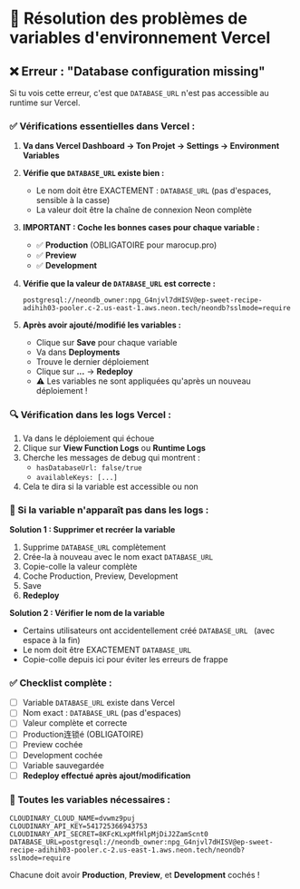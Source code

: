 # 🔧 Résolution des problèmes de variables d'environnement Vercel

## ❌ Erreur : "Database configuration missing"

Si tu vois cette erreur, c'est que `DATABASE_URL` n'est pas accessible au runtime sur Vercel.

### ✅ Vérifications essentielles dans Vercel :

1. **Va dans Vercel Dashboard → Ton Projet → Settings → Environment Variables**

2. **Vérifie que `DATABASE_URL` existe bien :**
   - Le nom doit être EXACTEMENT : `DATABASE_URL` (pas d'espaces, sensible à la casse)
   - La valeur doit être la chaîne de connexion Neon complète

3. **IMPORTANT : Coche les bonnes cases pour chaque variable :**
   - ✅ **Production** (OBLIGATOIRE pour marocup.pro)
   - ✅ **Preview** 
   - ✅ **Development**

4. **Vérifie que la valeur de `DATABASE_URL` est correcte :**
   ```
   postgresql://neondb_owner:npg_G4njvl7dHISV@ep-sweet-recipe-adihih03-pooler.c-2.us-east-1.aws.neon.tech/neondb?sslmode=require
   ```

5. **Après avoir ajouté/modifié les variables :**
   - Clique sur **Save** pour chaque variable
   - Va dans **Deployments**
   - Trouve le dernier déploiement
   - Clique sur **...** → **Redeploy**
   - ⚠️ Les variables ne sont appliquées qu'après un nouveau déploiement !

### 🔍 Vérification dans les logs Vercel :

1. Va dans le déploiement qui échoue
2. Clique sur **View Function Logs** ou **Runtime Logs**
3. Cherche les messages de debug qui montrent :
   - `hasDatabaseUrl: false/true`
   - `availableKeys: [...]`
4. Cela te dira si la variable est accessible ou non

### 🚨 Si la variable n'apparaît pas dans les logs :

**Solution 1 : Supprimer et recréer la variable**
1. Supprime `DATABASE_URL` complètement
2. Crée-la à nouveau avec le nom exact `DATABASE_URL`
3. Copie-colle la valeur complète
4. Coche Production, Preview, Development
5. Save
6. **Redeploy**

**Solution 2 : Vérifier le nom de la variable**
- Certains utilisateurs ont accidentellement créé `DATABASE_URL ` (avec espace à la fin)
- Le nom doit être EXACTEMENT `DATABASE_URL`
- Copie-colle depuis ici pour éviter les erreurs de frappe

### ✅ Checklist complète :

- [ ] Variable `DATABASE_URL` existe dans Vercel
- [ ] Nom exact : `DATABASE_URL` (pas d'espaces)
- [ ] Valeur complète et correcte
- [ ] Production连锁é (OBLIGATOIRE)
- [ ] Preview cochée
- [ ] Development cochée
- [ ] Variable sauvegardée
- [ ] **Redeploy effectué après ajout/modification**

### 📝 Toutes les variables nécessaires :

```
CLOUDINARY_CLOUD_NAME=dvwmz9puj
CLOUDINARY_API_KEY=541725366943753
CLOUDINARY_API_SECRET=8KFcKLxpMfHlpMjDiJ2ZamScnt0
DATABASE_URL=postgresql://neondb_owner:npg_G4njvl7dHISV@ep-sweet-recipe-adihih03-pooler.c-2.us-east-1.aws.neon.tech/neondb?sslmode=require
```

Chacune doit avoir **Production**, **Preview**, et **Development** cochés !

